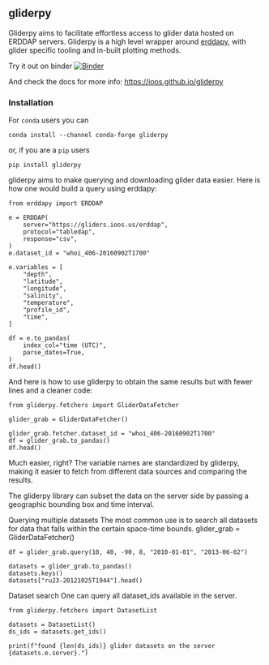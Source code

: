 ## gliderpy

Gliderpy aims to facilitate effortless access to glider data hosted on ERDDAP servers.
Gliderpy is a high level wrapper around [erddapy](https://github.com/ioos/erddapy),
with glider specific tooling and in-built plotting methods.

Try it out on binder [![Binder](https://mybinder.org/badge_logo.svg)](https://github.com/ioos/gliderpy/blob/main/notebooks/00-quick_intro.ipynb)

And check the docs for more info: https://ioos.github.io/gliderpy

### Installation

For `conda` users you can

```shell
conda install --channel conda-forge gliderpy
```

or, if you are a `pip` users

```shell
pip install gliderpy
```

gliderpy aims to make querying and downloading glider data easier. Here is how one would build a query using erddapy:

```shell
from erddapy import ERDDAP

e = ERDDAP(
    server="https://gliders.ioos.us/erddap",
    protocol="tabledap",
    response="csv",
)
e.dataset_id = "whoi_406-20160902T1700"

e.variables = [
    "depth",
    "latitude",
    "longitude",
    "salinity",
    "temperature",
    "profile_id",
    "time",
]

df = e.to_pandas(
    index_col="time (UTC)",
    parse_dates=True,
)
df.head()
```
And here is how to use gliderpy to obtain the same results but with fewer lines and a cleaner code:
```shell
from gliderpy.fetchers import GliderDataFetcher

glider_grab = GliderDataFetcher()

glider_grab.fetcher.dataset_id = "whoi_406-20160902T1700"
df = glider_grab.to_pandas()
df.head()
```
Much easier, right? The variable names are standardized by gliderpy, making it easier to fetch from different data sources and comparing the results.

The gliderpy library can subset the data on the server side by passing a geographic bounding box and time interval.

Querying multiple datasets
The most common use is to search all datasets for data that falls within the certain space-time bounds.
glider_grab = GliderDataFetcher()
```shell
df = glider_grab.query(10, 40, -90, 8, "2010-01-01", "2013-06-02")

datasets = glider_grab.to_pandas()
datasets.keys()
datasets["ru23-20121025T1944"].head()
```
Dataset search
One can query all dataset_ids available in the server.
```shell
from gliderpy.fetchers import DatasetList

datasets = DatasetList()
ds_ids = datasets.get_ids()

print(f"found {len(ds_ids)} glider datasets on the server {datasets.e.server}.")
```
